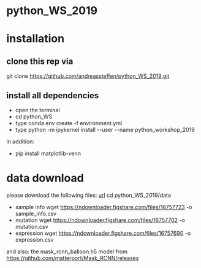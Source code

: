 # python_WS_2019

# installation
## clone this rep via 
git clone https://github.com/andreassteffen/python_WS_2019.git

## install all dependencies
* open the terminal
* cd python_WS
* type conda env create -f environment.yml
* type python -m ipykernel install --user --name python_workshop_2019

in addition:
* pip install matplotlib-venn


# data download
please download the following files:
[url](https://depmap.org/portal/download/)
cd python_WS_2019/data
* sample info
wget https://ndownloader.figshare.com/files/16757723 -o sample_info.csv
* mutation
wget https://ndownloader.figshare.com/files/16757702 -o mutation.csv
* expression
wget https://ndownloader.figshare.com/files/16757690 -o expression.csv

and also:
the mask_rcnn_balloon.h5
 model from https://github.com/matterport/Mask_RCNN/releases
